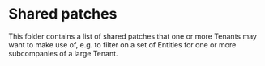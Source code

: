 # Shared patches

This folder contains a list of shared patches that one or more Tenants may want to make use of, e.g. to filter on a set of Entities for one or more subcompanies of a large Tenant.
